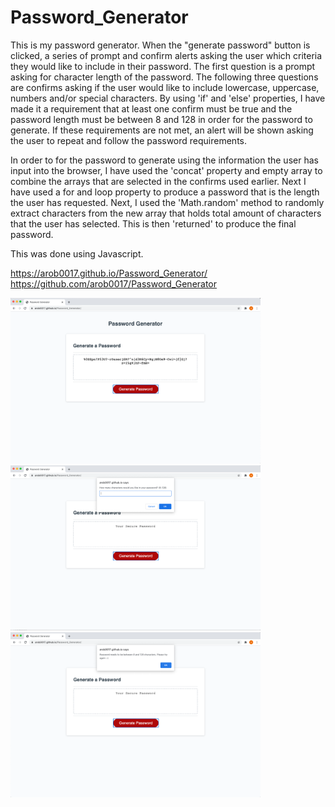 # Password_Generator

This is my password generator. When the "generate password" button is clicked, a series of prompt and confirm alerts asking the user which criteria they would like to include in their password. 
The first question is a prompt asking for character length of the password. The following three questions are confirms asking if the user would like to include lowercase, uppercase, numbers and/or special characters. 
By using 'if' and 'else' properties, I have made it a requirement that at least one confirm must be true and the password length must be between 8 and 128 in order for the password to generate. If these requirements are not met, an alert will be shown asking the user to repeat and follow the password requirements. 

In order to for the password to generate using the information the user has input into the browser, I have used the 'concat' property and empty array to combine the arrays that are selected in the confirms used earlier. Next I have used a for and loop property to produce a password that is the length the user has requested. 
Next, I used the 'Math.random' method to randomly extract characters from the new array that holds total amount of characters that the user has selected. This is then 'returned' to produce the final password.

This was done using Javascript. 

https://arob0017.github.io/Password_Generator/ <br>
https://github.com/arob0017/Password_Generator

<div align="centre">
    <img src="https://github.com/arob0017/Password_Generator/blob/master/Generated%20Password.png" width="400px"</img> 
</div>
<div align="centre">
    <img src="https://github.com/arob0017/Password_Generator/blob/master/Password%20Generator%20-%20Prompt.png" width="400px"</img> 
</div>
<div align="centre">
    <img src="https://github.com/arob0017/Password_Generator/blob/master/Pwd%20Gen%2C%20requirement%20fail.png" width="400px"</img> 
</div>
